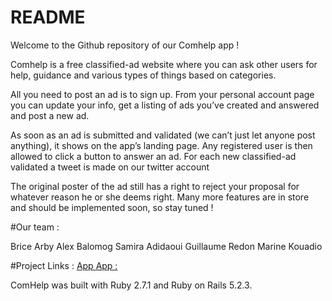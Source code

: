 # README

Welcome to the Github repository of our Comhelp app !

Comhelp is a free classified-ad website where you can ask other users for help, guidance and various types of things based on categories.

All you need to post an ad is to sign up. From your personal account page you can update your info, get a listing of ads you’ve created and answered and post a new ad.

As soon as an ad is submitted and validated (we can’t just let anyone post anything), it shows on the app’s landing page. Any registered user is then allowed to click a button to answer an ad. 
For each new classified-ad validated a tweet is made on our twitter account

The original poster of the ad still has a right to reject your proposal for whatever reason he or she deems right.
Many more features are in store and should be implemented soon, so stay tuned !

#Our team :

  Brice Arby
  Alex Balomog
  Samira Adidaoui
  Guillaume Redon
  Marine Kouadio

#Project Links :
  [App ](https://projet-comhelp.herokuapp.com/)
  [App :](https://twitter.com/SAdidaoui)
   



ComHelp was built with Ruby 2.7.1 and Ruby on Rails 5.2.3.
